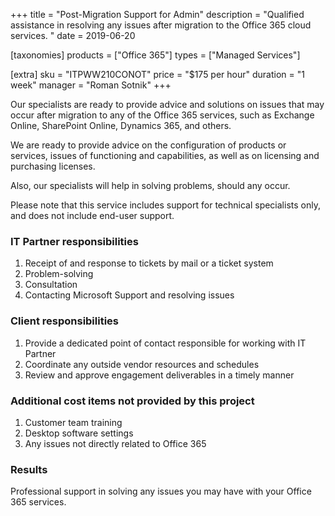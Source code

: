 +++
title = "Post-Migration Support for Admin"
description = "Qualified assistance in resolving any issues after migration to the Office 365 cloud services. "
date = 2019-06-20

[taxonomies]
products = ["Office 365"]
types = ["Managed Services"]

[extra]
sku = "ITPWW210CONOT"
price = "$175 per hour"
duration = "1 week"
manager = "Roman Sotnik"
+++

Our specialists are ready to provide advice and solutions on issues that
may occur after migration to any of the Office 365 services, such as
Exchange Online, SharePoint Online, Dynamics 365, and others.

We are ready to provide advice on the configuration of products or
services, issues of functioning and capabilities, as well as on
licensing and purchasing licenses.

Also, our specialists will help in solving problems, should any occur.

Please note that this service includes support for technical specialists
only, and does not include end-user support.

### IT Partner responsibilities

1.  Receipt of and response to tickets by mail or a ticket system
2.  Problem-solving
3.  Consultation
4.  Contacting Microsoft Support and resolving issues

### Client responsibilities

1.  Provide a dedicated point of contact responsible for working with IT
    Partner
2.  Coordinate any outside vendor resources and schedules
3.  Review and approve engagement deliverables in a timely manner

### Additional cost items not provided by this project

1.  Customer team training
2.  Desktop software settings
3.  Any issues not directly related to Office 365

### Results

Professional support in solving any issues you may have with your Office
365 services.
